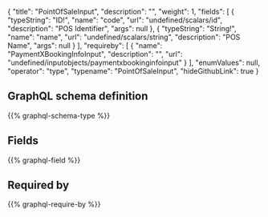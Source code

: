 {
  "title": "PointOfSaleInput",
  "description": "",
  "weight": 1,
  "fields": [
    {
      "typeString": "ID!",
      "name": "code",
      "url": "undefined/scalars/id",
      "description": "POS Identifier",
      "args": null
    },
    {
      "typeString": "String!",
      "name": "name",
      "url": "undefined/scalars/string",
      "description": "POS Name",
      "args": null
    }
  ],
  "requireby": [
    {
      "name": "PaymentXBookingInfoInput",
      "description": "",
      "url": "undefined/inputobjects/paymentxbookinginfoinput"
    }
  ],
  "enumValues": null,
  "operator": "type",
  "typename": "PointOfSaleInput",
  "hideGithubLink": true
}
## GraphQL schema definition

{{% graphql-schema-type %}}

## Fields

{{% graphql-field %}}

## Required by

{{% graphql-require-by %}}
